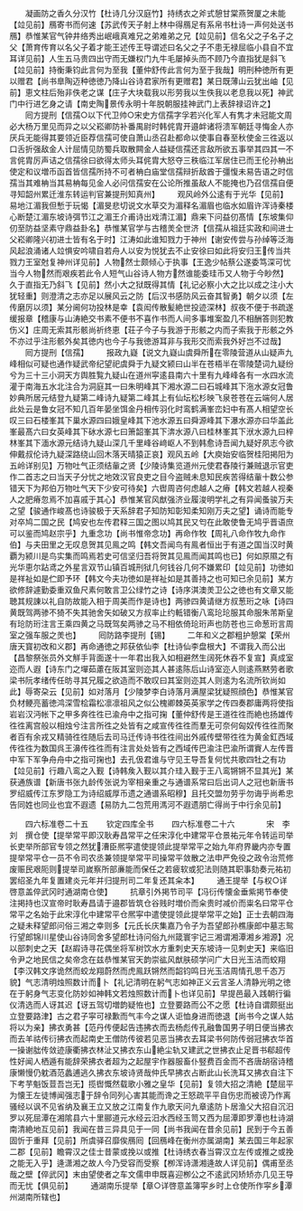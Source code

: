 <!-- { "loadSidebar": true } -->
　　凝画防之香久分汉竹【杜诗几分汉庭竹】持绣衣之斧式憩甘棠燕贺厦之未能【竝见前】鴈寄书而何速【苏武传天子射上林中得鴈足有系帛书杜诗一声何处送书鴈】恭惟某官气钟井络秀出岷峨真难兄之弟难弟之兄【竝见前】信名父之子名子之父【萧育传育以名父子着才能王述传王导谓述曰名父之子不患无禄屈临小县自不宜耳详见前】人生五马贵四出守而无嫌权门九牛毛屡掉头而不顾乃今直指犹是斜飞【竝见前】持衡秉钧此言何为至我【董仲舒传此言何为至于我哉】明刑种徳所有更以赠君【尚书臯陶迈种徳徳乃降山谷诗君家所有更赠君】某日既薄山云犹出岫【见前】恵文柱后殆非佚老之谋【庄子大块载我以形劳我以生佚我以老息我以死】神武门中行进乞身之请【南史陶景传永明十年脱朝服挂神武门上表辞禄诏许之】
　　囘方提刑【信孺○以下代卫帅○宋史方信孺字孚若兴化军人有隽才未冠能文周必大杨万里见而异之以父崧卿防补番禺尉时韩侂胄开邉衅诸将溃军朝廷寻悔金人亦厌兵无能得其要领近臣荐信孺可使自萧山丞召赴都命以使事自春至秋使金三徃返以口舌折强敌金人计屈情见防蜀兵取散闗金人益疑信孺还言敌所欲五事举其四其一不言侂胄厉声诘之信孺徐曰欲得太师头耳侂胄大怒夺三秩临江军居住已而王伦孙柟出使定和议増币函首皆信孺所持不可者柟白庙堂信孺辩折敌酋于彊愎未易告语之时信孺当其难柟当其易柟每见金人必问信孺安在公论所推虽敌人不能掩也乃召信孺自便寻知韶州累迁淮东转运判官兼提刑知真州】
　　观风岭外公逺有于光华【见前】易地江湄我但慙于玩愒【湄旻悲切说文水草交为湄释名湄眉也临水如眉许浑诗秦楼心断楚江湄东坡诗弭节江之湄王介甫诗出戏清江湄】鼎来下问益仞髙情【东坡集仰仞至防益坚素守鼎益卦名】恭惟某官学与古稽羙全世济【信孺从祖廷实政和间进士父崧卿隆兴初进士皆有名于时】江涛如此谁知戮力于神州【谢安传尝与孙绰等泛海风起浪涌诸人竝惧安吟啸自若舟人以安为悦犹去不止安徐曰如此将安归王传当共戮力王室尅复神州详见前】人物然士颇倾心于执事【王逸少帖蔡公遂委笃深可忧当今人物然而艰疾若此令人短气山谷诗人物方然谁能委珪币又人物于今眇然】久于直指无乃斜飞【见前】然小大之狱既得其情【礼记必察小大之比以成之注小大犹轻重】则澄清之志亦足以展风云之防【后汉书感防风云奋其智勇】朝夕以须【左传磨厉以须】某分阃何功投林是幸【袁闳传散髪絶世投迹深林】叔夜不便于书疏遂缓报章【稽康与山涛絶交书素不便书不喜作书而人间多事堆案盈几不相酬答则犯教伤义】庄周无索其形骸尚祈终恵【荘子今子与我游于形骸之内而子索我于形骸之外不亦过乎注形骸外矣其徳内也今子与我徳游耳非与我形交而索我外好岂不过哉】
　　囘方提刑【信孺】
　　报政九嶷【说文九嶷山虞舜所在零陵营道从山疑声九峰相似可疑也通作疑武帝纪望祀虞舜于九疑文颍曰山半在苍梧半在零陵楚词九疑纷兮为三十三小洞天方舆胜覧九疑山在道州寜逺县南六十里有九峰峰各有一水四水流灌于南海五水北注合为洞庭其一曰朱明峰其下湘水源二曰石城峰其下沲水源女冠鲁妙典所居元结登九疑第二峰诗九疑第二峰其上有仙坛松杉映飞泉苍苍在云端何人居此处云是鲁女冠不知几百年晏坐饵金丹相传羽化时鸾鹤满峯峦妇中有髙人相望空长叹三曰石楼峯其下巢水源四曰娥皇峰其下池水源五曰舜源峰其下瀑水源亦曰华盖此峯最髙六曰女英峰其下砅水源七曰箫韶峯其下渀水源八曰桂林峯其下洑水源九曰梓林峯其下湎水源元结诗九疑山深几千里峰谷﨑岖人不到韩愈诗吾闻九疑好夙志今欲伸戴叔伦诗九疑深路绕山回木落天晴猿正哀】观风五岭【大庾始安临贺桂阳掲阳为五岭详别见】万物吐气正须结軰之贤【少陵诗集览道州元使君舂陵行兼贼退示官吏作二首志之曰当天子分忧之地效汉官良吏之目今盗贼未息知民疾苦得结軰十数公参错天下为邦伯万物吐气天下少安可待矣】六辔周咨何虑越人之瘠【韩文若越人视秦人之肥瘠忽焉不加喜戚于其心】恭惟某官风猷强济业履浚明学礼之有异闻蚤骏万夫之望【骏通作峻髙也诗骏极于天系辞君子知防知彰知柔知刚万夫之望】诵诗而能专对卒鸠二国之民【鸠安也左传君释三国之图以鸠其民又匄在此敢使鲁无鸠乎晋语庶可以鉴而鸠赵宗乎】九重念功【尚书惟帝念功】再命作牧【周礼八命作牧九命作伯】与夫田里之无叹息贺其见鳯之鸣【韩文吾闻鸟有鳯者恒出于有道之国当汉时黄覇为颍川是鸟实集而鸣焉若史可信坚归吾将贺其见鳯而闻其鸣也已】何如原隰之有光华恵尔跕鸢之外星言双节山镇百城刑狱几何钱谷几何不嫌累印【竝见前】功徳如是祥祉如是伫即予环【韩文今夫功徳如是祥祉如是其善持之也可知已余见前】某方欲修辞遽勤委重双鱼尺素何敢言卫公绿竹之诗【诗序淇澳羙卫公之徳也有文章又能聴其规諌以礼自防故能入相于周美而作是诗也】两骖四黄请继方叔葱珩之咏【诗四黄既驾两骖不猗不失其驰舍矢如破又方叔率止约軧错衡八鸾玱玱服其命服朱芾斯皇有玱防珩注言王乘四黄之马既驾矣两骖之马不相依倚玱珩声也防苍也三命葱珩言周室之强车服之羙也】
　　囘防路李提刑【锡】
　　二年和义之郡粗护憩棠【荣州唐天寳初改和义郡】再命通徳之邦获依仙李【杜诗仙李盘根大】不谓我入而公出【昌黎祭张员外文觧手背面遂十一年君出我入如相避然生阔死休吞不复宣】真成室迩而人遐【诗东门之墠茹藘在阪其室则迩其人甚逺陈后山诗室迩人则逺燕黙劳者歌梁书阮孝绪传任昉寻其兄履之欲造而不敢叹曰其室则迩其人则逺为名流所钦尚如此】辱寄朶云【见前】如对落月【少陵梦李白诗落月满屋梁犹疑照顔色】恭惟某官负材鲠亮蓄徳鸿深雪桧霜松凛凛祖风之似公槐卿棘英英家学之传四奏郡庸两将使指岩岩汉沔帐下之甲多奔徃徃已渝舟中之指可掬【董仲舒传是王道徃徃而絶也扬雄传徃徃离宫般以相烛兮注言所徃之处皆有之咸宣传徃徃而羣无可奈何匈奴传徃徃而聚者百有余戎又精骑徃徃随后去司马迁传诗书徃徃间出外戚传壁带徃徃为黄金釭西域传徃徃为数国呉王濞传徃徃而有注言处处皆有之西域传巴渝注巴渝所谓賨人左传晋中军下军争舟舟中之指可掬也】去孔伋君谁与守见王导吾复何忧共歌四牡之有功【竝见前】行趣八鸾之入觐【诗韩矦入觐以其介珪入觐于王八鸾锵锵不显其光】某获通族谱【新唐书张九龄传张说为宰相亲重之与通谱系常曰后出词人之冠也新唐书罗绍威传江东罗隐工为诗绍威厚币遗之通谱系昭穆】且托交盟勿劳乎勿诲乎尚希忠告同姓也同业也宜不遐遗【易防九二包荒用溤河不遐遗朋亡得尚于中行余见前】



　　四六标准卷二十五
　　钦定四库全书
　　四六标准卷二十六　　　　宋　李刘　撰仓使【提举常平即汉耿寿昌常平之任宋淳化中建常平仓景祐元年令转运司举长吏举所部官专领之然犹漕臣熈寜遣使提领此提举常平之始九年府界畿内亦专置提举常平仓一员不令司农丞兼领提举常平司操常平敛散之法申严免役之政令治荒修废赈民艰阨则提举司嵗察所部亷能而保任之若疲软或犯法则随其职事劾奏元祐初罢绍圣九年复置建炎元年并归提刑司二年复还其籴本】
　　通王提举【与权○详啓意盖倅武冈时通湖南仓使】
　　抗章引外掲节司平【冯衍传懐金垂紫掲节奉使注掲持也汉宣帝时耿寿昌请于邉郡皆筑仓谷贱时増价而籴贵时减价而粜名曰常平仓常平之名始于此宋淳化中建常平仓熈寜中遣使提领此提举常平之始】正士去朝四海之疑未释望郎问俗三湘之幸则多【元氏长庆集嘉乃令子为吾望郎孙樵康郎中墓志鸳行望郎锦川星使山谷诗同舍多望郎杜诗问俗九州箴寰宇记三湘谓湘潭湘乡湘源】况以部刺史之天【赵嘏诗寻花偶坐将军树饮水方重刺史天东坡诗一见刺史天】来临旧令尹之地民信之矣帝念在兹恭惟某官天韵崇谹风猷肤硕学问广大日光玉洁而蛟翔【李汉韩文序诡然而蛟龙翔蔚然而虎鳯跃锵然而韶钧鸣日光玉洁周情孔思千态万貌】气志清明烛照数计而卜【礼记清明在躬气志如神正义云言圣人清静光明之徳在于躬身气志变化防妙如神韩文若烛照数计而卜也详见前】早提邑最入践朝行徧仪清选而人讶其迟【讶五驾切増韵疑恠也】立登要路而公不之愿【杜诗自谓颇挺出立登要路津】古之君子寜可禄歉而气丰今之谋人讵恤身进而徳退【尚书今之谋人姑将以为亲】拂衣勇甚【范丹传便起告违拂衣而去杨彪传孔融鲁国男子明日便当拂衣而去羊祜传衍拂衣而起南史王僧防传彼若见恶当拂衣去耳梁书何防传弱冠拂衣华首一操谢朏传敛迹康衢拂衣林沚又拂衣东山絶尘轨又建武之世拂衣止足晋书郗超传性好闻人栖遁有能辞荣拂衣者超为之起屋宇作器服畜仆竪费百金而不吝唐胡宿诗稽康懒慢仍躭酒范蠡逋逃久拂衣东坡诗贤哉仲氏早拂衣占断此山长洗耳又拂衣自注下下考芋魁饭荳吾岂无】揽辔慨然载歌小雅之皇华【见前】复领大招之清絶【楚屈平为懐王左徒博闻强志于辞令同列心害其能而谗之王怒疏平平自伤忠而被谤乃作离骚经以讽不见省纳及襄王立又放之江南复作九歌天问九章逺防卜居渔父大招自沉汨罗以死屈潭在湘隂县六十里郦道元水经云汨水西经玉笥又西为屈潭即罗潭也杜诗湖南清絶地互见前】我闻在昔三异具见于一同【尚书我闻在昔余见前】民到于今五善固忻于重拜【见前】所虞驿召靡俟鴈囘【回鴈峰在衡州亦属湖南】某去国三年起家二郡【见前】瞻霄汉之佳士昔蒙或挽以或推【杜诗绣衣春当霄汉立左传或推之或挽之能无入乎】逄潇湘之故人今乃受容而受察【栁浑诗潇湘逄故人详见前】偶甫至丞哉之壁【倅武冈】末由望使者之车文儒申申既喜迎栁公之不逺武冈矫矫亦几见王导而无忧【俱见前】
　　通湖南乐提举【章○详啓意盖簿寜乡时上仓使所作寜乡潭州湖南所辖也】
